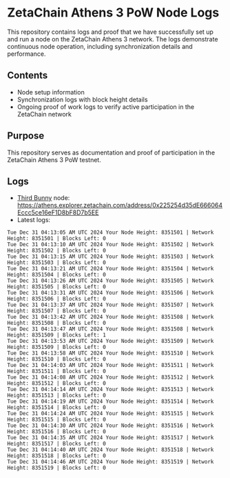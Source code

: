 # ZetaChain Athens 3 PoW Node Logs
This repository contains logs and proof that we have successfully set up and run a node on the ZetaChain Athens 3 network. The logs demonstrate continuous node operation, including synchronization details and performance.

## Contents
- Node setup information
- Synchronization logs with block height details
- Ongoing proof of work logs to verify active participation in the ZetaChain network

## Purpose
This repository serves as documentation and proof of participation in the ZetaChain Athens 3 PoW testnet.

## Logs

- [Third Bunny](https://thirdbunny.xyz/) node: https://athens.explorer.zetachain.com/address/0x225254d35dE666064Eccc5ce16eF1D8bF8D7b5EE
- Latest logs:
```
Tue Dec 31 04:13:05 AM UTC 2024 Your Node Height: 8351501 | Network Height: 8351501 | Blocks Left: 0
Tue Dec 31 04:13:10 AM UTC 2024 Your Node Height: 8351502 | Network Height: 8351502 | Blocks Left: 0
Tue Dec 31 04:13:15 AM UTC 2024 Your Node Height: 8351503 | Network Height: 8351503 | Blocks Left: 0
Tue Dec 31 04:13:21 AM UTC 2024 Your Node Height: 8351504 | Network Height: 8351504 | Blocks Left: 0
Tue Dec 31 04:13:26 AM UTC 2024 Your Node Height: 8351505 | Network Height: 8351505 | Blocks Left: 0
Tue Dec 31 04:13:31 AM UTC 2024 Your Node Height: 8351506 | Network Height: 8351506 | Blocks Left: 0
Tue Dec 31 04:13:37 AM UTC 2024 Your Node Height: 8351507 | Network Height: 8351507 | Blocks Left: 0
Tue Dec 31 04:13:42 AM UTC 2024 Your Node Height: 8351508 | Network Height: 8351508 | Blocks Left: 0
Tue Dec 31 04:13:47 AM UTC 2024 Your Node Height: 8351508 | Network Height: 8351509 | Blocks Left: 1
Tue Dec 31 04:13:53 AM UTC 2024 Your Node Height: 8351509 | Network Height: 8351509 | Blocks Left: 0
Tue Dec 31 04:13:58 AM UTC 2024 Your Node Height: 8351510 | Network Height: 8351510 | Blocks Left: 0
Tue Dec 31 04:14:03 AM UTC 2024 Your Node Height: 8351511 | Network Height: 8351511 | Blocks Left: 0
Tue Dec 31 04:14:08 AM UTC 2024 Your Node Height: 8351512 | Network Height: 8351512 | Blocks Left: 0
Tue Dec 31 04:14:14 AM UTC 2024 Your Node Height: 8351513 | Network Height: 8351513 | Blocks Left: 0
Tue Dec 31 04:14:19 AM UTC 2024 Your Node Height: 8351514 | Network Height: 8351514 | Blocks Left: 0
Tue Dec 31 04:14:24 AM UTC 2024 Your Node Height: 8351515 | Network Height: 8351515 | Blocks Left: 0
Tue Dec 31 04:14:30 AM UTC 2024 Your Node Height: 8351516 | Network Height: 8351516 | Blocks Left: 0
Tue Dec 31 04:14:35 AM UTC 2024 Your Node Height: 8351517 | Network Height: 8351517 | Blocks Left: 0
Tue Dec 31 04:14:40 AM UTC 2024 Your Node Height: 8351518 | Network Height: 8351518 | Blocks Left: 0
Tue Dec 31 04:14:46 AM UTC 2024 Your Node Height: 8351519 | Network Height: 8351519 | Blocks Left: 0
```
